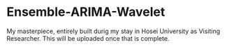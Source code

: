 # Ensemble-ARIMA-Wavelet
My masterpiece, entirely built durig my stay in Hosei University as Visiting Researcher. This will be uploaded once that is complete. 
